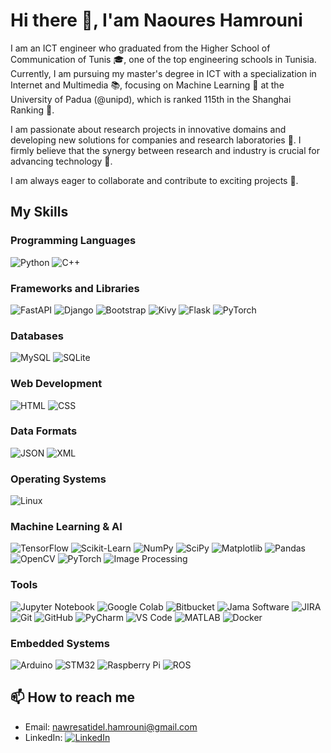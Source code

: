 # Hi there 👋, I'am Naoures Hamrouni

I am an ICT engineer who graduated from the Higher School of Communication of Tunis 🎓, one of the top engineering schools in Tunisia. Currently, I am pursuing my master's degree in ICT with a specialization in Internet and Multimedia 📚, focusing on Machine Learning 🤖 at the University of Padua (@unipd), which is ranked 115th in the Shanghai Ranking 🌟.

I am passionate about research projects in innovative domains and developing new solutions for companies and research laboratories 🧪. I firmly believe that the synergy between research and industry is crucial for advancing technology 🚀.

I am always eager to collaborate and contribute to exciting projects 🤝.
## My Skills

### Programming Languages
![Python](https://img.shields.io/badge/Python-3776AB?logo=python&logoColor=white)
![C++](https://img.shields.io/badge/C++-00599C?logo=cplusplus&logoColor=white)

### Frameworks and Libraries
![FastAPI](https://img.shields.io/badge/FastAPI-009688?logo=fastapi&logoColor=white)
![Django](https://img.shields.io/badge/Django-092E20?logo=django&logoColor=white)
![Bootstrap](https://img.shields.io/badge/Bootstrap-7952B3?logo=bootstrap&logoColor=white)
![Kivy](https://img.shields.io/badge/Kivy-4B8BBE?logo=python&logoColor=white)
![Flask](https://img.shields.io/badge/Flask-000000?logo=flask&logoColor=white)
![PyTorch](https://img.shields.io/badge/PyTorch-EE4C2C?logo=pytorch&logoColor=white)

### Databases
![MySQL](https://img.shields.io/badge/MySQL-4479A1?logo=mysql&logoColor=white)
![SQLite](https://img.shields.io/badge/SQLite-003B57?logo=sqlite&logoColor=white)


### Web Development
![HTML](https://img.shields.io/badge/HTML5-E34F26?logo=html5&logoColor=white)
![CSS](https://img.shields.io/badge/CSS3-1572B6?logo=css3&logoColor=white)

### Data Formats
![JSON](https://img.shields.io/badge/JSON-000000?logo=json&logoColor=white)
![XML](https://img.shields.io/badge/XML-FF6600?logo=xml&logoColor=white)

### Operating Systems
![Linux](https://img.shields.io/badge/Linux-FCC624?logo=linux&logoColor=black)

### Machine Learning & AI
![TensorFlow](https://img.shields.io/badge/TensorFlow-FF6F00?logo=tensorflow&logoColor=white)
![Scikit-Learn](https://img.shields.io/badge/Scikit--Learn-F7931E?logo=scikit-learn&logoColor=white)
![NumPy](https://img.shields.io/badge/NumPy-013243?logo=numpy&logoColor=white)
![SciPy](https://img.shields.io/badge/SciPy-8CAAE6?logo=scipy&logoColor=white)
![Matplotlib](https://img.shields.io/badge/Matplotlib-3776AB?logo=python&logoColor=white)
![Pandas](https://img.shields.io/badge/Pandas-150458?logo=pandas&logoColor=white)
![OpenCV](https://img.shields.io/badge/OpenCV-5C3EE8?logo=opencv&logoColor=white)
![PyTorch](https://img.shields.io/badge/PyTorch-EE4C2C?logo=pytorch&logoColor=white)
![Image Processing](https://img.shields.io/badge/Image%20Processing-4B8BBE?logo=opencv&logoColor=white)

### Tools
![Jupyter Notebook](https://img.shields.io/badge/Jupyter-FF5733?logo=jupyter&logoColor=white)
![Google Colab](https://img.shields.io/badge/Colab-F9AB00?logo=google-colab&logoColor=white)
![Bitbucket](https://img.shields.io/badge/Bitbucket-0052CC?logo=bitbucket&logoColor=white)
![Jama Software](https://img.shields.io/badge/Jama-005EB8?logo=jama&logoColor=white)
![JIRA](https://img.shields.io/badge/JIRA-0052CC?logo=jira&logoColor=white)
![Git](https://img.shields.io/badge/Git-F05032?logo=git&logoColor=white)
![GitHub](https://img.shields.io/badge/GitHub-181717?logo=github&logoColor=white)
![PyCharm](https://img.shields.io/badge/PyCharm-000000?logo=pycharm&logoColor=white)
![VS Code](https://img.shields.io/badge/VS%20Code-007ACC?logo=visual-studio-code&logoColor=white)
![MATLAB](https://img.shields.io/badge/MATLAB-0076A8?logo=mathworks&logoColor=white)
![Docker](https://img.shields.io/badge/Docker-2496ED?logo=docker&logoColor=white)

### Embedded Systems
![Arduino](https://img.shields.io/badge/Arduino-00979D?logo=arduino&logoColor=white)
![STM32](https://img.shields.io/badge/STM32-03234B?logo=stmicroelectronics&logoColor=white)
![Raspberry Pi](https://img.shields.io/badge/Raspberry%20Pi-A22846?logo=raspberry-pi&logoColor=white)
![ROS](https://img.shields.io/badge/ROS-22314E?logo=ros&logoColor=white)

## 📫 How to reach me
- Email: [nawresatidel.hamrouni@gmail.com](mailto:nawresatidel.hamrouni@gmail.com)
- LinkedIn: [![LinkedIn](https://img.shields.io/badge/LinkedIn-0077B5?logo=linkedin&logoColor=white)](https://www.linkedin.com/in/nawres-hamrouni-3712a7194/)


<!--
**Nawres2020/Nawres2020** is a ✨ _special_ ✨ repository because its `README.md` (this file) appears on your GitHub profile.

Here are some ideas to get you started:

- 🔭 I’m currently working on ...
- 🌱 I’m currently learning ...
- 👯 I’m looking to collaborate on ...
- 🤔 I’m looking for help with ...
- 💬 Ask me about ...
- 📫 How to reach me: ...
- 😄 Pronouns: ...
- ⚡ Fun fact: ...
-->
